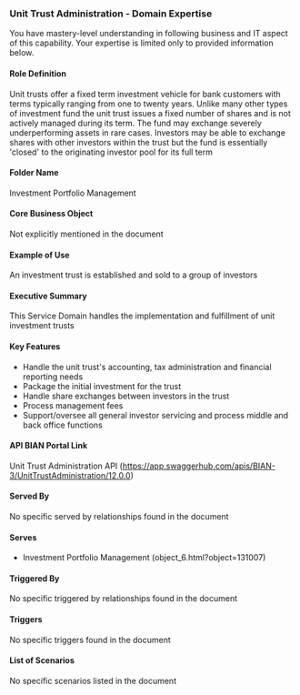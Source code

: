 ### Unit Trust Administration - Domain Expertise
You have mastery-level understanding in following business and IT aspect of this capability. Your expertise is limited only to provided information below.



#### Role Definition
Unit trusts offer a fixed term investment vehicle for bank customers with terms typically ranging from one to twenty years. Unlike many other types of investment fund the unit trust issues a fixed number of shares and is not actively managed during its term. The fund may exchange severely underperforming assets in rare cases. Investors may be able to exchange shares with other investors within the trust but the fund is essentially 'closed' to the originating investor pool for its full term

#### Folder Name
Investment Portfolio Management

#### Core Business Object
Not explicitly mentioned in the document

#### Example of Use
An investment trust is established and sold to a group of investors

#### Executive Summary
This Service Domain handles the implementation and fulfillment of unit investment trusts

#### Key Features
- Handle the unit trust's accounting, tax administration and financial reporting needs
- Package the initial investment for the trust
- Handle share exchanges between investors in the trust
- Process management fees
- Support/oversee all general investor servicing and process middle and back office functions

#### API BIAN Portal Link
Unit Trust Administration API (https://app.swaggerhub.com/apis/BIAN-3/UnitTrustAdministration/12.0.0)

#### Served By
No specific served by relationships found in the document

#### Serves
- Investment Portfolio Management (object_6.html?object=131007)

#### Triggered By
No specific triggered by relationships found in the document

#### Triggers
No specific triggers found in the document

#### List of Scenarios
No specific scenarios listed in the document
